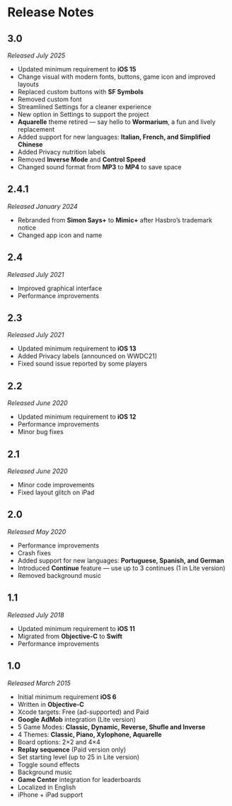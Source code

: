 # Release Notes

## 3.0

*Released July 2025*

* Updated minimum requirement to **iOS 15**
* Change visual with modern fonts, buttons, game icon and improved layouts
* Replaced custom buttons with **SF Symbols**
* Removed custom font
* Streamlined Settings for a cleaner experience
* New option in Settings to support the project
* **Aquarelle** theme retired — say hello to **Wormarium**, a fun and lively replacement
* Added support for new languages: **Italian, French, and Simplified Chinese**
* Added Privacy nutrition labels
* Removed **Inverse Mode** and **Control Speed**
* Changed sound format from **MP3** to **MP4** to save space

## 2.4.1

*Released January 2024*

* Rebranded from **Simon Says+** to **Mimic+** after Hasbro’s trademark notice
* Changed app icon and name

## 2.4

*Released July 2021*

* Improved graphical interface
* Performance improvements

## 2.3

*Released July 2021*

* Updated minimum requirement to **iOS 13**
* Added Privacy labels (announced on WWDC21)
* Fixed sound issue reported by some players


## 2.2

*Released June 2020*

* Updated minimum requirement to **iOS 12**
* Performance improvements
* Minor bug fixes

## 2.1

*Released June 2020*

* Minor code improvements
* Fixed layout glitch on iPad

## 2.0

*Released May 2020*

* Performance improvements
* Crash fixes
* Added support for new languages: **Portuguese, Spanish, and German**
* Introduced **Continue** feature — use up to 3 continues (1 in Lite version)
* Removed background music

## 1.1

*Released July 2018*

* Updated minimum requirement to **iOS 11**
* Migrated from **Objective-C** to **Swift** 
* Performance improvements

## 1.0

*Released March 2015*

* Initial minimum requirement **iOS 6**
* Written in **Objective-C**
* Xcode targets: Free (ad-supported) and Paid
* **Google AdMob** integration (Lite version)
* 5 Game Modes: **Classic, Dynamic, Reverse, Shufle and Inverse**
* 4 Themes: **Classic, Piano, Xylophone, Aquarelle**
* Board options: 2×2 and 4×4
* **Replay sequence** (Paid version only)
* Set starting level (up to 25 in Lite version)
* Toggle sound effects
* Background music
* **Game Center** integration for leaderboards
* Localized in English 
* iPhone + iPad support
